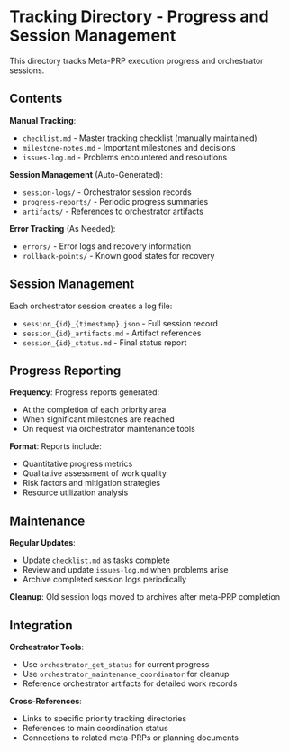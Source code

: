 # Tracking Directory - Progress and Session Management

This directory tracks Meta-PRP execution progress and orchestrator sessions.

## Contents

**Manual Tracking**:
- `checklist.md` - Master tracking checklist (manually maintained)
- `milestone-notes.md` - Important milestones and decisions
- `issues-log.md` - Problems encountered and resolutions

**Session Management** (Auto-Generated):
- `session-logs/` - Orchestrator session records
- `progress-reports/` - Periodic progress summaries
- `artifacts/` - References to orchestrator artifacts

**Error Tracking** (As Needed):
- `errors/` - Error logs and recovery information
- `rollback-points/` - Known good states for recovery

## Session Management

Each orchestrator session creates a log file:
- `session_{id}_{timestamp}.json` - Full session record
- `session_{id}_artifacts.md` - Artifact references  
- `session_{id}_status.md` - Final status report

## Progress Reporting

**Frequency**: Progress reports generated:
- At the completion of each priority area
- When significant milestones are reached
- On request via orchestrator maintenance tools

**Format**: Reports include:
- Quantitative progress metrics
- Qualitative assessment of work quality
- Risk factors and mitigation strategies
- Resource utilization analysis

## Maintenance

**Regular Updates**:
- Update `checklist.md` as tasks complete
- Review and update `issues-log.md` when problems arise
- Archive completed session logs periodically

**Cleanup**: Old session logs moved to archives after meta-PRP completion

## Integration

**Orchestrator Tools**:
- Use `orchestrator_get_status` for current progress
- Use `orchestrator_maintenance_coordinator` for cleanup
- Reference orchestrator artifacts for detailed work records

**Cross-References**:
- Links to specific priority tracking directories
- References to main coordination status
- Connections to related meta-PRPs or planning documents